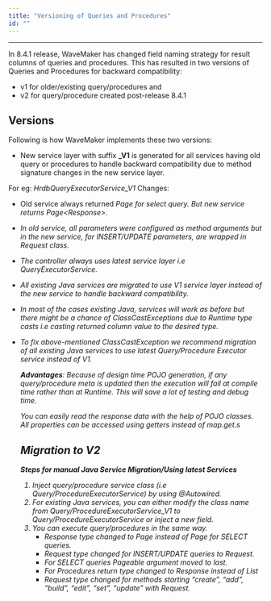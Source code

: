 ```yaml
---
title: "Versioning of Queries and Procedures"
id: ""
---
```

---

In 8.4.1 release, WaveMaker has changed field naming strategy for result columns of queries and procedures. This has resulted in two versions of Queries and Procedures for backward compatibility:

- v1 for older/existing query/procedures and
- v2 for query/procedure created post-release 8.4.1

## Versions

Following is how WaveMaker implements these two versions:

- New service layer with suffix **\_V1** is generated for all services having old query or procedures to handle backward compatibility due to method signature changes in the new service layer. 

For eg: _HrdbQueryExecutorService\_V1_ Changes:
- Old service always returned _Page<Object>_ for select query. But new service returns _Page<<queryName>Response>_.
- In old service, all parameters were configured as method arguments but in the new service, for INSERT/UPDATE parameters, are wrapped in Request class.

- The controller always uses latest service layer i.e _QueryExecutorService_.
- All existing Java services are migrated to use V1 service layer instead of the new service to handle backward compatibility.
- In most of the cases existing Java, services will work as before but there might be a chance of _ClassCastExceptions_ due to Runtime type casts i.e casting returned column value to the desired type.
- To fix above-mentioned _ClassCastException_ we recommend migration of all existing Java services to use latest Query/Procedure Executor service instead of V1.

**Advantages**: Because of design time POJO generation, if any query/procedure meta is updated then the execution will fail at compile time rather than at Runtime. This will save a lot of testing and debug time.

You can easily read the response data with the help of POJO classes. All properties can be accessed using getters instead of map.get.s

## Migration to V2

**Steps for manual Java Service Migration/Using latest Services**

1. Inject query/procedure service class (i.e Query/ProcedureExecutorService) by using @Autowired.
2. For existing Java services, you can either modify the class name from Query/ProcedureExecutorService\_V1 to Query/ProcedureExecutorService or inject a new field.
3. You can execute query/procedures in the same way.
    - Response type changed to Page instead of Page<Object> for SELECT queries.
    - Request type changed for INSERT/UPDATE queries to <queryName>Request.
    - For SELECT queries Pageable argument moved to last.
    - For Procedures return type changed to <procedureName>Response instead of List<procedureNameResponse>
    - Request type changed for methods starting “create”, “add”, “build”, “edit”, “set”, “update” with <procedureName>Request.

